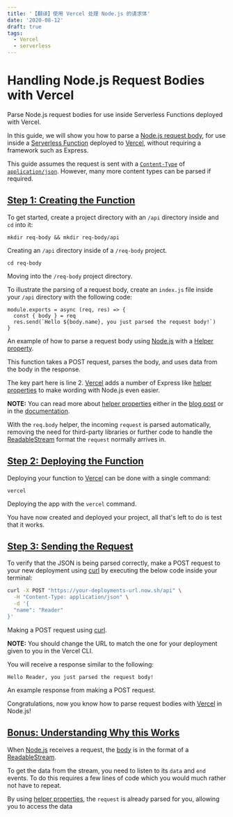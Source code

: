 ```yaml
---
title: '【翻译】使用 Vercel 处理 Node.js 的请求体'
date: '2020-08-12'
draft: true
tags:
  - Vercel
  - serverless
---
```


# Handling Node.js Request Bodies with Vercel

Parse Node.js request bodies for use inside Serverless Functions deployed with Vercel.

In this guide, we will show you how to parse a [Node.js request body](https://nodejs.org/en/docs/guides/anatomy-of-an-http-transaction/), for use inside a [Serverless Function](https://vercel.com/docs/v2/serverless-functions/introduction) deployed to [Vercel](https://vercel.com/), without requiring a framework such as Express.

This guide assumes the request is sent with a [`Content-Type`](https://developer.mozilla.org/en-US/docs/Web/HTTP/Headers/Content-Type) of [`application/json`](https://developer.mozilla.org/en-US/docs/Learn/JavaScript/Objects/JSON). However, many more content types can be parsed if required.

## [Step 1: Creating the Function](https://vercel.com/guides/handling-node-request-body#step-1:-creating-the-function)

To get started, create a project directory with an `/api` directory inside and `cd` into it:

```
mkdir req-body && mkdir req-body/api
```

Creating an `/api` directory inside of a `/req-body` project.

```
cd req-body
```

Moving into the `/req-body` project directory.

To illustrate the parsing of a request body, create an `index.js` file inside your `/api` directory with the following code:

```
module.exports = async (req, res) => {
  const { body } = req
  res.send(`Hello ${body.name}, you just parsed the request body!`)
}
```

An example of how to parse a request body using [Node.js](https://nodejs.org/dist/latest-v12.x/docs/api/) with a [Helper property](https://vercel.com/docs/runtimes#official-runtimes/node-js/node-js-request-and-response-objects/node-js-helpers).

This function takes a POST request, parses the body, and uses data from the body in the response.

The key part here is line 2. [Vercel](https://vercel.com/) adds a number of Express like [helper properties](https://vercel.com/docs/runtimes#official-runtimes/node-js/node-js-request-and-response-objects/node-js-helpers) to make wording with Node.js even easier.

**NOTE:** You can read more about [helper properties](https://vercel.com/docs/runtimes#official-runtimes/node-js/node-js-request-and-response-objects/node-js-helpers) either in the [blog post](https://vercel.com/blog/now-node-helpers) or in the [documentation](https://vercel.com/docs/runtimes#official-runtimes/node-js/node-js-request-and-response-objects/node-js-helpers).

With the `req.body` helper, the incoming `request` is parsed automatically, removing the need for third-party libraries or further code to handle the [ReadableStream](https://nodejs.org/api/stream.html#stream_class_stream_readable) format the `request` normally arrives in.

## [Step 2: Deploying the Function](https://vercel.com/guides/handling-node-request-body#step-2:-deploying-the-function)

Deploying your function to [Vercel](https://vercel.com/) can be done with a single command:

```
vercel
```

Deploying the app with the `vercel` command.

You have now created and deployed your project, all that's left to do is test that it works.

## [Step 3: Sending the Request](https://vercel.com/guides/handling-node-request-body#step-3:-sending-the-request)

To verify that the JSON is being parsed correctly, make a POST request to your new deployment using [curl](https://curl.haxx.se/) by executing the below code inside your terminal:

```bash
curl -X POST "https://your-deployments-url.now.sh/api" \
  -H "Content-Type: application/json" \
  -d '{
  "name": "Reader"
}'
```

Making a POST request using [curl](https://curl.haxx.se/).

**NOTE:** You should change the URL to match the one for your deployment given to you in the Vercel CLI.

You will receive a response similar to the following:

```
Hello Reader, you just parsed the request body!
```

An example response from making a POST request.

Congratulations, now you know how to parse request bodies with [Vercel](https://vercel.com/) in Node.js!

## [Bonus: Understanding Why this Works](https://vercel.com/guides/handling-node-request-body#bonus:-understanding-why-this-works)

When [Node.js](https://nodejs.org/docs/latest-v8.x/api/) receives a request, the [body](https://nodejs.org/en/docs/guides/anatomy-of-an-http-transaction/#request-body) is in the format of a [ReadableStream](https://nodejs.org/api/stream.html#stream_class_stream_readable).

To get the data from the stream, you need to listen to its `data` and `end` events. To do this requires a few lines of code which you would much rather not have to repeat.

By using [helper properties](https://vercel.com/docs/runtimes#official-runtimes/node-js/node-js-request-and-response-objects/node-js-helpers), the `request` is already parsed for you, allowing you to access the data
